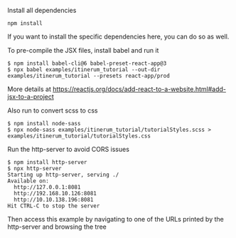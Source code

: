 Install all dependencies

```
npm install
```

If you want to install the specific dependencies here, you can do so as well.

To pre-compile the JSX files, install babel and run it

```
$ npm install babel-cli@6 babel-preset-react-app@3
$ npx babel examples/itinerum_tutorial --out-dir examples/itinerum_tutorial --presets react-app/prod
```

More details at https://reactjs.org/docs/add-react-to-a-website.html#add-jsx-to-a-project

Also run to convert scss to css

```
$ npm install node-sass
$ npx node-sass examples/itinerum_tutorial/tutorialStyles.scss > examples/itinerum_tutorial/tutorialStyles.css
```

Run the http-server to avoid CORS issues

```
$ npm install http-server
$ npx http-server
Starting up http-server, serving ./
Available on:
  http://127.0.0.1:8081
  http://192.168.10.126:8081
  http://10.10.138.196:8081
Hit CTRL-C to stop the server
```

Then access this example by navigating to one of the URLs printed by the http-server and browsing the tree
